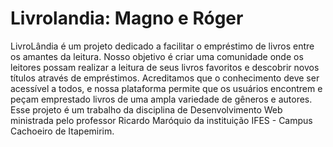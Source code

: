 # Livrolandia: Magno e Róger
 LivroLândia é um projeto dedicado a facilitar o empréstimo de livros entre os amantes da leitura. Nosso objetivo é criar uma comunidade onde os leitores possam realizar a leitura de seus livros favoritos e descobrir novos títulos através de empréstimos. Acreditamos que o conhecimento deve ser acessível a todos, e nossa plataforma permite que os usuários encontrem e peçam emprestado livros de uma ampla variedade de gêneros e autores. Esse projeto é um trabalho da disciplina de Desenvolvimento Web ministrada pelo professor Ricardo Maróquio da instituição IFES - Campus Cachoeiro de Itapemirim.
  
